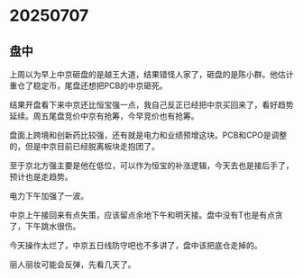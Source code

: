 # 20250707

## 盘中

上周以为早上中京砸盘的是越王大道，结果错怪人家了，砸盘的是陈小群。他估计重仓了稳定币，尾盘还想把PCB的中京砸死。

结果开盘看下来中京还比恒宝强一点，我自己反正已经把中京买回来了，看好趋势延续。周五尾盘竞价中京有抢筹，今早竞价也有抢筹。

盘面上跨境和创新药比较强，还有就是电力和业绩预增这块。PCB和CPO是调整的，但是中京目前已经脱离板块走抱团了。

至于京北方强主要是他在低位，可以作为恒宝的补涨逻辑，今天去也是接后手了，预计也是走趋势。

电力下午加强了一波。

中京上午接回来有点失策，应该留点余地下午和明天接。盘中没有T也是有点贪了，下午跳水很伤。

今天操作太烂了，中京五日线防守吧也不多讲了，盘中该把底仓走掉的。

丽人丽妆可能会反弹，先看几天了。

